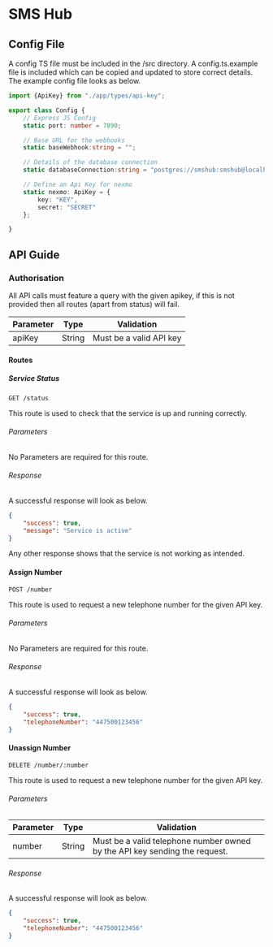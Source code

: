 # SMS Hub

## Config File

A config TS file must be included in the /src directory. A config.ts.example file is included which can be copied and updated to store correct details. The example config file looks as below.

``` ts
import {ApiKey} from "./app/types/api-key";

export class Config {
    // Express JS Config
    static port: number = 7890;

    // Base URL for the webhooks
    static baseWebhook:string = "";

    // Details of the database connection
    static databaseConnection:string = "postgres://smshub:smshub@localhost:7891/smshub"; // Default for Docker Image

    // Define an Api Key for nexmo
    static nexmo: ApiKey = {
        key: "KEY",
        secret: "SECRET"
    };

}
```

## API Guide

### Authorisation

All API calls must feature a query with the given apikey, if this is not provided then all routes (apart from status) will fail.

Parameter | Type | Validation
----------|------|-----------
apiKey | String | Must be a valid API key

#### Routes

##### Service Status

`GET /status`

This route is used to check that the service is up and running correctly.

###### Parameters

No Parameters are required for this route.

###### Response

A successful response will look as below.

``` json
{
    "success": true,
    "message": "Service is active"
}
```

Any other response shows that the service is not working as intended.

#### Assign Number

`POST /number`

This route is used to request a new telephone number for the given API key.

###### Parameters

No Parameters are required for this route.

###### Response

A successful response will look as below.

``` json
{
    "success": true,
    "telephoneNumber": "447500123456"
}
```

#### Unassign Number

`DELETE /number/:number`

This route is used to request a new telephone number for the given API key.

###### Parameters

Parameter | Type | Validation
----------|------|-----------
number | String | Must be a valid telephone number owned by the API key sending the request.

###### Response

A successful response will look as below.

``` json
{
    "success": true,
    "telephoneNumber": "447500123456"
}
```

